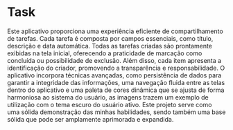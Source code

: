 # Task

Este aplicativo proporciona uma experiência eficiente de compartilhamento de tarefas. Cada tarefa é composta por campos essenciais, como título, descrição e data automática. Todas as tarefas criadas são prontamente exibidas na tela inicial, oferecendo a praticidade de marcação como concluída ou possibilidade de exclusão. Além disso, cada item apresenta a identificação do criador, promovendo a transparência e responsabilidade. O aplicativo incorpora técnicas avançadas, como persistência de dados para garantir a integridade das informações, uma navegação fluida entre as telas dentro do aplicativo e uma paleta de cores dinâmica que se ajusta de forma harmoniosa ao sistema do usuário, as imagens trazem um exemplo de utilização com o tema escuro do usuário ativo. Este projeto serve como uma sólida demonstração das minhas habilidades, sendo também uma base sólida que pode ser amplamente aprimorada e expandida.